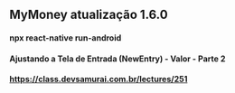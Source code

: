 ## MyMoney atualização 1.6.0

#### npx react-native run-android

#### Ajustando a Tela de Entrada (NewEntry) - Valor - Parte 2

#### https://class.devsamurai.com.br/lectures/251